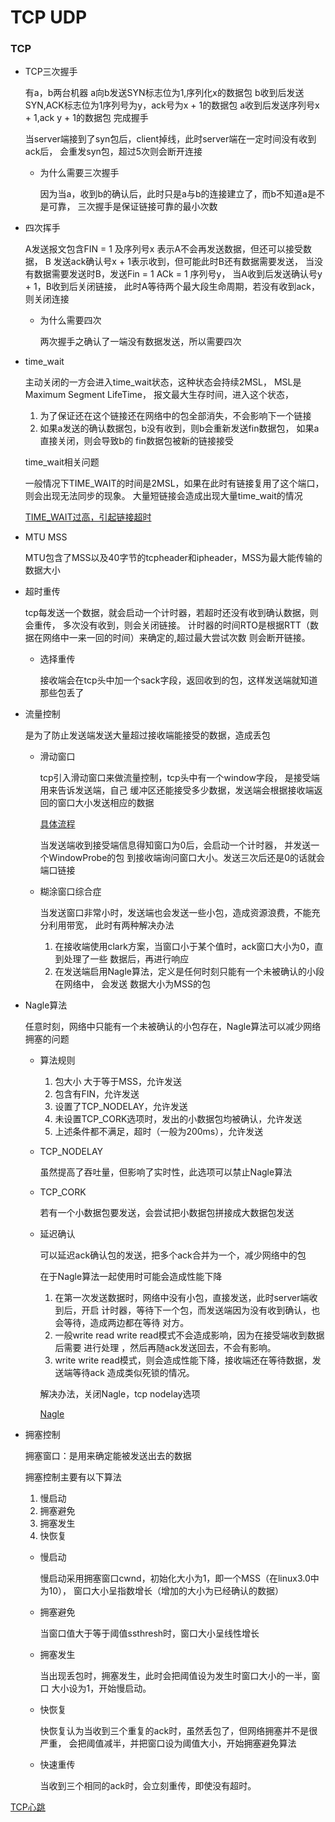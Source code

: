 # TCP UDP
### TCP

- TCP三次握手

    有a，b两台机器
    a向b发送SYN标志位为1,序列化x的数据包
    b收到后发送SYN,ACK标志位为1序列号为y，ack号为x + 1的数据包
    a收到后发送序列号x + 1,ack y + 1的数据包
    完成握手
    
    当server端接到了syn包后，client掉线，此时server端在一定时间没有收到ack后，
    会重发syn包，超过5次则会断开连接
    
    - 为什么需要三次握手
    
        因为当a，收到b的确认后，此时只是a与b的连接建立了，而b不知道a是不是可靠，
        三次握手是保证链接可靠的最小次数
    
- 四次挥手
    
    A发送报文包含FIN = 1 及序列号x 表示A不会再发送数据，但还可以接受数据，
    B 发送ack确认号x + 1表示收到，但可能此时B还有数据需要发送，
    当没有数据需要发送时B，发送Fin = 1 ACk = 1 序列号y，
    当A收到后发送确认号y + 1，B收到后关闭链接，
    此时A等待两个最大段生命周期，若没有收到ack，则关闭连接
    
    - 为什么需要四次
        
        两次握手之确认了一端没有数据发送，所以需要四次
        
- time_wait

    主动关闭的一方会进入time_wait状态，这种状态会持续2MSL，
    MSL是Maximum Segment LifeTime，
    报文最大生存时间，进入这个状态，
    
    1. 为了保证还在这个链接还在网络中的包全部消失，不会影响下一个链接
    2. 如果a发送的确认数据包，b没有收到，则b会重新发送fin数据包，
    如果a直接关闭，则会导致b的
    fin数据包被新的链接接受
    
    time_wait相关问题

    一般情况下TIME_WAIT的时间是2MSL，如果在此时有链接复用了这个端口，
    则会出现无法同步的现象。
    大量短链接会造成出现大量time_wait的情况
        
    [TIME_WAIT过高，引起链接超时](https://zhuanlan.zhihu.com/p/61145243)

- MTU MSS
    
    MTU包含了MSS以及40字节的tcpheader和ipheader，MSS为最大能传输的数据大小
    
- 超时重传

    tcp每发送一个数据，就会启动一个计时器，若超时还没有收到确认数据，则会重传，
    多次没有收到，则会关闭链接。
    计时器的时间RTO是根据RTT（数据在网络中一来一回的时间）来确定的,超过最大尝试次数
    则会断开链接。
    
        
    - 选择重传
        
        接收端会在tcp头中加一个sack字段，返回收到的包，这样发送端就知道那些包丢了

- 流量控制
    
    是为了防止发送端发送大量超过接收端能接受的数据，造成丢包
    
    - 滑动窗口
    
        tcp引入滑动窗口来做流量控制，tcp头中有一个window字段，
        是接受端用来告诉发送端，自己
        缓冲区还能接受多少数据，发送端会根据接收端返回的窗口大小发送相应的数据
        
        [具体流程](https://blog.csdn.net/mandagod/article/details/77883367)
        
        当发送端收到接受端信息得知窗口为0后，会启动一个计时器，
        并发送一个WindowProbe的包
        到接收端询问窗口大小。发送三次后还是0的话就会端口链接
        
    - 糊涂窗口综合症
        
        当发送窗口非常小时，发送端也会发送一些小包，造成资源浪费，不能充分利用带宽，
        此时有两种解决办法
        
        1. 在接收端使用clark方案，当窗口小于某个值时，ack窗口大小为0，直到处理了一些
        数据后，再进行响应
        2. 在发送端启用Nagle算法，定义是任何时刻只能有一个未被确认的小段在网络中，
        会发送
        数据大小为MSS的包

- Nagle算法
    
    任意时刻，网络中只能有一个未被确认的小包存在，Nagle算法可以减少网络拥塞的问题
    
    - 算法规则
        
        1. 包大小 大于等于MSS，允许发送
        2. 包含有FIN，允许发送
        3. 设置了TCP_NODELAY，允许发送
        4. 未设置TCP_CORK选项时，发出的小数据包均被确认，允许发送
        5. 上述条件都不满足，超时（一般为200ms），允许发送
        
    - TCP_NODELAY
        
        虽然提高了吞吐量，但影响了实时性，此选项可以禁止Nagle算法
        
    - TCP_CORK
    
        若有一个小数据包要发送，会尝试把小数据包拼接成大数据包发送
    
    - 延迟确认
        
        可以延迟ack确认包的发送，把多个ack合并为一个，减少网络中的包
        
        在于Nagle算法一起使用时可能会造成性能下降
        1. 在第一次发送数据时，网络中没有小包，直接发送，此时server端收到后，开启
        计时器，等待下一个包，而发送端因为没有收到确认，也会等待，造成两边都在等待
        对方。
        2. 一般write read write read模式不会造成影响，因为在接受端收到数据后需要
        进行处理
        ，然后再随ack发送回去，不会有影响。
        3. write write read模式，则会造成性能下降，接收端还在等待数据，发送端等待ack
        造成类似死锁的情况。
        
        解决办法，关闭Nagle，tcp nodelay选项
        
        [Nagle](https://my.oschina.net/xinxingegeya/blog/485643)
        
- 拥塞控制

    拥塞窗口：是用来确定能被发送出去的数据
    
    拥塞控制主要有以下算法
    1. 慢启动
    2. 拥塞避免
    3. 拥塞发生
    4. 快恢复
    
    - 慢启动
    
        慢启动采用拥塞窗口cwnd，初始化大小为1，即一个MSS（在linux3.0中为10），
        窗口大小呈指数增长（增加的大小为已经确认的数据）
        
        
    - 拥塞避免
        
        当窗口值大于等于阈值ssthresh时，窗口大小呈线性增长
        
    - 拥塞发生
        
        当出现丢包时，拥塞发生，此时会把阈值设为发生时窗口大小的一半，窗口
        大小设为1，开始慢启动。
    
    - 快恢复
    
        快恢复认为当收到三个重复的ack时，虽然丢包了，但网络拥塞并不是很严重，
        会把阈值减半，并把窗口设为阈值大小，开始拥塞避免算法
    
    - 快速重传
    
        当收到三个相同的ack时，会立刻重传，即使没有超时。
        
            
            


[TCP心跳](https://www.cnkirito.moe/tcp-talk/)
    


